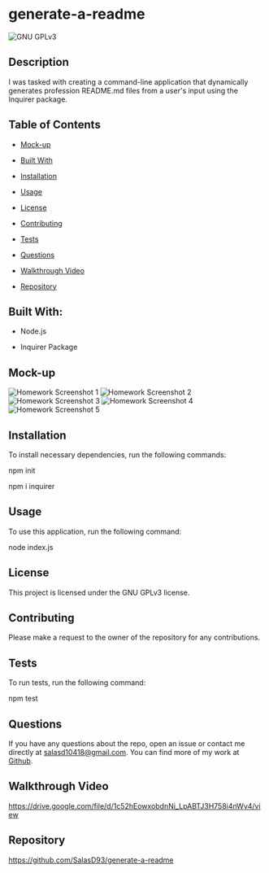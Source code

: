 # generate-a-readme
![GNU GPLv3](https://img.shields.io/badge/license-GNU%20GPLv3-red.svg)

## Description

I was tasked with creating a command-line application that dynamically generates profession README.md files from a user's input using the Inquirer package.


## Table of Contents

* [Mock-up](#mock-up)

* [Built With](#built-with)

* [Installation](#installation)

* [Usage](#usage)

* [License](#license)

* [Contributing](#contributing)

* [Tests](#tests)

* [Questions](#questions)

* [Walkthrough Video](#walkthrough-video)

* [Repository](#repository)


## Built With:

- Node.js

- Inquirer Package


## Mock-up

![Homework Screenshot 1]()
![Homework Screenshot 2]()
![Homework Screenshot 3]()
![Homework Screenshot 4]()
![Homework Screenshot 5]()

## Installation

To install necessary dependencies, run the following commands:

npm init

npm i inquirer


## Usage

To use this application, run the following command:

node index.js


## License

This project is licensed under the GNU GPLv3 license.


## Contributing

Please make a request to the owner of the repository for any contributions.


## Tests

To run tests, run the following command:

npm test


## Questions

If you have any questions about the repo, open an issue or contact me directly at salasd10418@gmail.com. You can find more of my work at [Github](https://github.com/salasd93).


## Walkthrough Video

https://drive.google.com/file/d/1c52hEowxobdnNi_LpABTJ3H758i4nWy4/view


## Repository

https://github.com/SalasD93/generate-a-readme